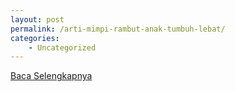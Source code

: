 ```yaml
---
layout: post
permalink: /arti-mimpi-rambut-anak-tumbuh-lebat/
categories:
    - Uncategorized
---
```


[Baca Selengkapnya](/05)